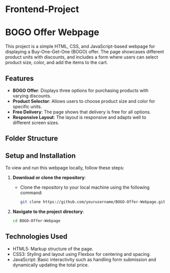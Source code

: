 # Frontend-Project

# BOGO Offer Webpage

This project is a simple HTML, CSS, and JavaScript-based webpage for displaying a Buy-One-Get-One (BOGO) offer. The page showcases different product units with discounts, and includes a form where users can select product size, color, and add the items to the cart.

## Features

- **BOGO Offer**: Displays three options for purchasing products with varying discounts.
- **Product Selector**: Allows users to choose product size and color for specific units.
- **Free Delivery**: The page shows that delivery is free for all options.
- **Responsive Layout**: The layout is responsive and adapts well to different screen sizes.

## Folder Structure


## Setup and Installation

To view and run this webpage locally, follow these steps:

1. **Download or clone the repository**:
   - Clone the repository to your local machine using the following command:
     ```bash
     git clone https://github.com/yourusername/BOGO-Offer-Webpage.git
     ```

2. **Navigate to the project directory**:
   ```bash
   cd BOGO-Offer-Webpage

## Technologies Used
  - HTML5: Markup structure of the page.
  - CSS3: Styling and layout using Flexbox for centering and spacing.
  - JavaScript: Basic interactivity such as handling form submission and dynamically updating the total price.
